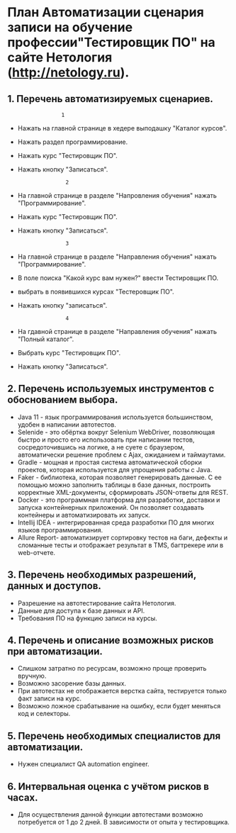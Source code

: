 # План Автоматизации сценария записи на обучение профессии"Тестировщик ПО" на сайте Нетология (http://netology.ru).

## 1. Перечень автоматизируемых сценариев.
                     1
* Нажать на главной странице в хедере выподашку "Каталог курсов".
* Нажать раздел программирование.
* Нажать курс "Тестировщик ПО".
* Нажать кнопку "Записаться".

                     2
* На главной странице в разделе "Напровления обучения" нажать "Программирование".
* Нажать курс "Тестировщик ПО".
* Нажать кнопку "Записаться".

                     3
* На главной странице в разделе "Направления обучения" нажать "Программирование".
* В поле поиска "Какой курс вам нужен?" ввести Тестировщик ПО.
* выбрать в появившихся курсах "Тестеровщик ПО".
* Нажать кнопку "записаться".

                     4
* На гдавной странице в разделе "Направления обучения" нажать "Полный каталог".
* Выбрать курс "Тестировщик ПО".
* Нажать кнопку "Записаться".

## 2. Перечень используемых инструментов с обоснованием выбора.
* Java 11 - язык программирования используется большинством, удобен в написании автотестов.
* Selenide - это обёртка вокруг Selenium WebDriver, позволяющая быстро и просто его использовать
при написании тестов, сосредоточившись на логике, а не суете с браузером, автоматически решение
проблем с Ajax, ожиданием и таймаутами.
* Gradle - мощная и простая система автоматической сборки проектов, которая используется
для упрощения работы с Java.
* Faker - библиотека, которая позволяет генерировать данные. С ее помощью можно заполнить
таблицы в базе данных, построить корректные XML-документы, сформировать JSON-ответы для REST.
* Docker - это программная платформа для разработки, доставки и запуска контейнерных приложений.
Он позволяет создавать контейнеры и автоматизировать их запуск.
* Intellij IDEA - интегрированная среда разработки ПО для многих языков программирования.
* Allure Report- автоматизирует сортировку тестов на баги, дефекты и сломанные тесты
и отображает результат в TMS, багтрекере или в web-отчете. 

## 3. Перечень необходимых разрешений, данных и доступов.
* Разрешение на автотестирование сайта Нетология.
* Данные для доступа к базе данных и API.
* Требования ПО на функцию записи на курсы.

## 4. Перечень и описание возможных рисков при автоматизации.
* Слишком затратно по ресурсам, возможно проще проверить вручную.
* Возможно засорение базы данных.
* При автотестах не отображается верстка сайта, тестируется только факт записи на курс.
* Возможно ложное срабатывание на ошибку, если будет меняться код и селекторы.

## 5. Перечень необходимых специалистов для автоматизации.
* Нужен специалист QA automation engineer. 

## 6. Интервальная оценка с учётом рисков в часах.
* Для осуществления данной функции автотестами возможно потребуется
от 1 до 2 дней. В зависимости от опыта у тестировщика.
